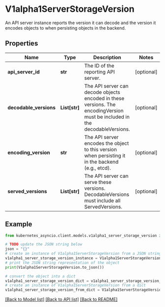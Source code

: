 # V1alpha1ServerStorageVersion

An API server instance reports the version it can decode and the version it encodes objects to when persisting objects in the backend.

## Properties

Name | Type | Description | Notes
------------ | ------------- | ------------- | -------------
**api_server_id** | **str** | The ID of the reporting API server. | [optional] 
**decodable_versions** | **List[str]** | The API server can decode objects encoded in these versions. The encodingVersion must be included in the decodableVersions. | [optional] 
**encoding_version** | **str** | The API server encodes the object to this version when persisting it in the backend (e.g., etcd). | [optional] 
**served_versions** | **List[str]** | The API server can serve these versions. DecodableVersions must include all ServedVersions. | [optional] 

## Example

```python
from kubernetes_asyncio.client.models.v1alpha1_server_storage_version import V1alpha1ServerStorageVersion

# TODO update the JSON string below
json = "{}"
# create an instance of V1alpha1ServerStorageVersion from a JSON string
v1alpha1_server_storage_version_instance = V1alpha1ServerStorageVersion.from_json(json)
# print the JSON string representation of the object
print(V1alpha1ServerStorageVersion.to_json())

# convert the object into a dict
v1alpha1_server_storage_version_dict = v1alpha1_server_storage_version_instance.to_dict()
# create an instance of V1alpha1ServerStorageVersion from a dict
v1alpha1_server_storage_version_from_dict = V1alpha1ServerStorageVersion.from_dict(v1alpha1_server_storage_version_dict)
```
[[Back to Model list]](../README.md#documentation-for-models) [[Back to API list]](../README.md#documentation-for-api-endpoints) [[Back to README]](../README.md)


